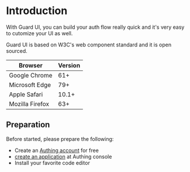 # Introduction

With Guard UI, you can build your auth flow really quick and it's very easy to cutomize your UI as well.

Guard UI is based on W3C's web component standard and it is open sourced.


| Browser     | Version                                        |
| -------- | ------------------------------------------- |
| Google Chrome | 61+
| Microsoft Edge | 79+ |
| Apple Safari | 10.1+ |
| Mozilla Firefox | 63+ |

## Preparation

Before started, please prepare the following:

- Create an [Authing account](https://www.authing.cn/) for free
- [create an application](https://docs.authing.cn/v2/guides/app/create-app.html) at Authing console
- Install your favorite code editor

<br>